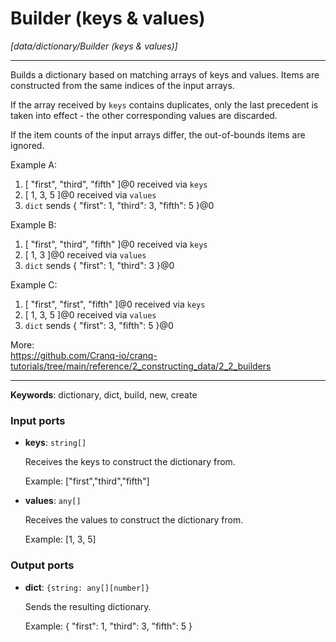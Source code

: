 # Builder (keys & values)

_[data/dictionary/Builder (keys & values)]_

---

Builds a dictionary based on matching arrays of keys and values. Items are constructed from the same indices of the input arrays.  
  
If the array received by `keys` contains duplicates,  only the last precedent is taken into effect - the other corresponding values are discarded.  
  
If the item counts of the input arrays differ, the out-of-bounds items are ignored.  
  
Example A:  
1. [ "first", "third", "fifth" ]@0 received via `keys`  
2. [ 1, 3, 5 ]@0 received via `values`  
3. `dict` sends { "first": 1, "third": 3, "fifth": 5 }@0  
  
Example B:  
1. [ "first", "third", "fifth" ]@0 received via `keys`  
2. [ 1, 3 ]@0 received via `values`  
3. `dict` sends { "first": 1, "third": 3 }@0  
  
Example C:  
1. [ "first", "first", "fifth" ]@0 received via `keys`  
2. [ 1, 3, 5 ]@0 received via `values`  
3. `dict` sends { "first": 3,  "fifth": 5 }@0  
  
More:  
https://github.com/Cranq-io/cranq-tutorials/tree/main/reference/2_constructing_data/2_2_builders  

---

__Keywords__: dictionary, dict, build, new, create

### Input ports

* __keys__: ` string[] `

    Receives the keys to construct the dictionary from.
    
    Example:
    ["first","third","fifth"]


* __values__: ` any[] `

    Receives the values to construct the dictionary from.
    
    Example:
    [1, 3, 5]

### Output ports

* __dict__: ` {string: any[][number]} `

    Sends the resulting dictionary.
    
    Example:
    { "first": 1, "third": 3, "fifth": 5 }

